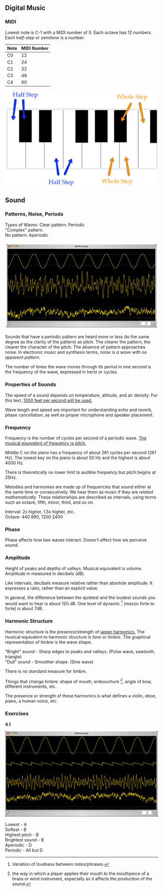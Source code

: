## Digital Music

### MIDI

Lowest note is C-1 with a MIDI number of 0. Each octave has 12 numbers. Each _half-step_ or _semitone_ is a number.

Note | MIDI Number
--- | ---
C0 | 12
C1 | 24
C2 | 32
C3 | 48
C4 | 60

![](./steps.png)

## Sound

### Patterns, Noise, Periods

Types of Waves:
Clear pattern: Periodic  
"Complex" pattern.  
No pattern: Aperiodic  

![](./patterntypes.png)

Sounds that have a periodic pattern are heard more or less (to the same degree as the clarity of the pattern) as pitch. The clearer the pattern, the clearer the character of the pitch. The absence of pattern approaches noise. In electronic music and synthesis terms, *noise is a wave with no apparent pattern.*  
  
The number of times the wave moves through its period in one second is the frequency of the wave, expressed in hertz or cycles.

### Properties of Sounds

The speed of a sound depends on temperature, altitude, and air density. For this text, <ins>1000 feet per second will be used.</ins>  
  
Wave length and speed are important for understanding echo and reverb, phase cancellation, as well as proper microphone and speaker placement.

### Frequency

Frequency is the number of cycles per second of a periodic wave. <ins>The musical equivalent of frequency is pitch.</ins>  
  
Middle C on the piano has a frequency of about 261 cycles per second (261 Hz). The lowest key on the piano is about 50 Hz and the highest is about 4000 Hz.  
  
There is theoretically no lower limit to audible frequency but pitch begins at 25Hz.  
  
Melodies and harmonies are made up of frequencies that sound either at the same time or consecutively. We hear them as music if they are *related mathematically.* These relationships are described as intervals, using terms such as octave, fifth, minor, third, and so on.
  
Interval: 2x higher, 1.5x higher, etc.  
Octave: 440 880, 1200 2400

### Phase

Phase affects how two waves interact. Doesn't affect how we perceive sound.

### Amplitude

Height of peaks and depths of valleys. Musical equivalent is volume. Amplitude in measured in decibels (dB).  
  
Like intervals, decibals measure relative rather than absolute amplitude. It expresses a ratio, rather than an explicit value.  
  
In general, the difference between the quietest and the loudest sounds you would want to hear is about 120 dB.
One level of dynamic [^1] (mezzo forte to forte) is about 7dB.

[^1]: Variation of loudness between notes/phrases.

### Harmonic Structure

Harmonic structure is the presence/strength of <ins>upper harmonics.</ins> The musical equivalent to harmonic
structure is _tone_ or _timbre_. The graphical representation of timbre is the wave shape.  
  
"Bright" sound - Sharp edges to peaks and valleys. (Pulse wave, sawtooth, triangle)  
"Dull" sound -  Smoother shape. (Sine wave)  
  
There is no standard measure for timbre.  
  
Things that change timbre: shape of mouth, embouchure [^2], angle of bow, different instruments, etc.  
  
The presence or strength of these harmonics is what defines a violin, oboe, piano, a human voice, etc.

[^2]: the way in which a player applies their mouth to the mouthpiece of a brass or wind instrument, especially as it affects the production of the sound.

### Exercises

**4.1**  

![](./4dot1.png)

Lowest - A  
Softest - B  
Highest pitch - B  
Brightest sound - B  
Aperiodic - D  
Periodic - All but D
